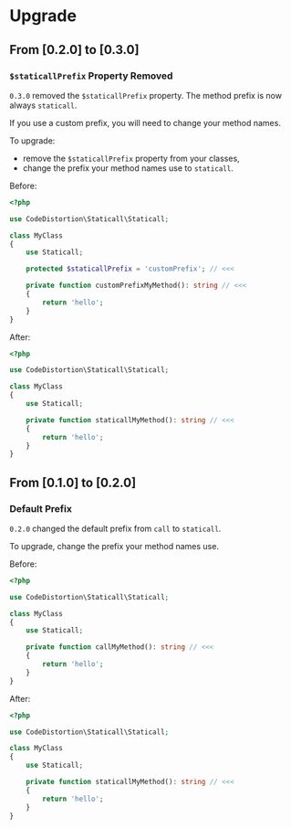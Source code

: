 # Upgrade

## From [0.2.0] to [0.3.0]

### `$staticallPrefix` Property Removed

`0.3.0` removed the `$staticallPrefix` property. The method prefix is now always `staticall`.

If you use a custom prefix, you will need to change your method names.

To upgrade:
- remove the `$staticallPrefix` property from your classes,
- change the prefix your method names use to `staticall`.

Before:

``` php
<?php

use CodeDistortion\Staticall\Staticall;

class MyClass
{
    use Staticall;

    protected $staticallPrefix = 'customPrefix'; // <<<

    private function customPrefixMyMethod(): string // <<<
    {
        return 'hello';
    }
}
```

After:

``` php
<?php

use CodeDistortion\Staticall\Staticall;

class MyClass
{
    use Staticall;

    private function staticallMyMethod(): string // <<<
    {
        return 'hello';
    }
}
```




## From [0.1.0] to [0.2.0]

### Default Prefix

`0.2.0` changed the default prefix from `call` to `staticall`.

To upgrade, change the prefix your method names use.

Before:

``` php
<?php

use CodeDistortion\Staticall\Staticall;

class MyClass
{
    use Staticall;

    private function callMyMethod(): string // <<<
    {
        return 'hello';
    }
}
```

After:

``` php
<?php

use CodeDistortion\Staticall\Staticall;

class MyClass
{
    use Staticall;

    private function staticallMyMethod(): string // <<<
    {
        return 'hello';
    }
}
```
